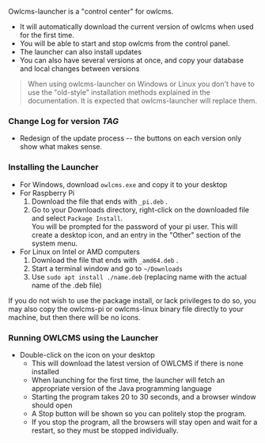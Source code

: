 [comment]: <> (EDIT THIS FILE IN THE dist DIRECTORY ONLY)
Owlcms-launcher is a "control center" for owlcms. 

-  It will automatically download the current version of owlcms when used for the first time. 
- You will be able to start and stop owlcms from the control panel.  
- The launcher can also install updates
- You can also have several versions at once, and copy your database and local changes between versions

> When using owlcms-launcher on Windows or Linux you don't have to use the "old-style" installation methods explained in the documentation.  It is expected that owlcms-launcher will replace them.
>

### Change Log for version _TAG_

[comment]: <> (EDIT THIS FILE IN THE dist DIRECTORY ONLY)

- Redesign of the update process -- the buttons on each version only show what makes sense.

### Installing the Launcher

- For Windows, download `owlcms.exe`  and copy it to your desktop
- For Raspberry Pi
  1. Download the file that ends with `_pi.deb` .
  2. Go to your Downloads directory, right-click on the downloaded file and select `Package Install`.  
     You will be prompted for the password of your pi user. This will create a desktop icon, and an entry in the "Other" section of the system menu.
- For Linux on Intel or AMD computers
  1. Download the file that ends with `_amd64.deb` .
  2. Start a terminal window and go to `~/Downloads`
  3. Use `sudo apt install ./name.deb` (replacing name with the actual name of the .deb file)

If you do not wish to use the package install, or lack privileges to do so, you may also copy the owlcms-pi or owlcms-linux binary file directly to your machine, but then there will be no icons.

### Running OWLCMS using the Launcher

- Double-click on the icon on your desktop
  - This will download the latest version of OWLCMS if there is none installed
  - When launching for the first time, the launcher will fetch an appropriate version of the Java programming language
  - Starting the program takes 20 to 30 seconds, and a browser window should open
  - A Stop button will be shown so you can politely stop the program.
  - If you stop the program, all the browsers will stay open and wait for a restart, so they must be stopped individually.